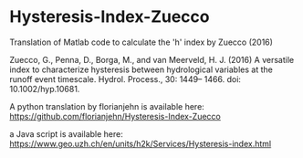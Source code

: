 # Hysteresis-Index-Zuecco
Translation of Matlab code to calculate the 'h' index by Zuecco (2016) 

Zuecco, G., Penna, D., Borga, M., and van Meerveld, H. J. (2016) A versatile index to characterize hysteresis between hydrological variables at the runoff event timescale. Hydrol. Process., 30: 1449– 1466. doi: 10.1002/hyp.10681.

A python translation by florianjehn is available here:
https://github.com/florianjehn/Hysteresis-Index-Zuecco

a Java script is available here:
https://www.geo.uzh.ch/en/units/h2k/Services/Hysteresis-index.html

